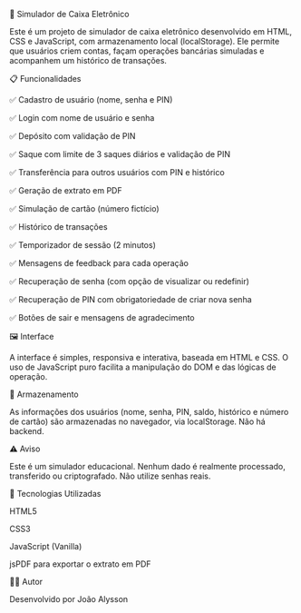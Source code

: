🏦 Simulador de Caixa Eletrônico

Este é um projeto de simulador de caixa eletrônico desenvolvido em HTML, CSS e JavaScript, com armazenamento local (localStorage). Ele permite que usuários criem contas, façam operações bancárias simuladas e acompanhem um histórico de transações.

📋 Funcionalidades

✅ Cadastro de usuário (nome, senha e PIN)

✅ Login com nome de usuário e senha

✅ Depósito com validação de PIN

✅ Saque com limite de 3 saques diários e validação de PIN

✅ Transferência para outros usuários com PIN e histórico

✅ Geração de extrato em PDF

✅ Simulação de cartão (número fictício)

✅ Histórico de transações

✅ Temporizador de sessão (2 minutos)

✅ Mensagens de feedback para cada operação

✅ Recuperação de senha (com opção de visualizar ou redefinir)

✅ Recuperação de PIN com obrigatoriedade de criar nova senha

✅ Botões de sair e mensagens de agradecimento

🖼️ Interface

A interface é simples, responsiva e interativa, baseada em HTML e CSS. O uso de JavaScript puro facilita a manipulação do DOM e das lógicas de operação.

💾 Armazenamento

As informações dos usuários (nome, senha, PIN, saldo, histórico e número de cartão) são armazenadas no navegador, via localStorage. Não há backend.

⚠️ Aviso

Este é um simulador educacional. Nenhum dado é realmente processado, transferido ou criptografado. Não utilize senhas reais.

📌 Tecnologias Utilizadas

HTML5

CSS3

JavaScript (Vanilla)

jsPDF para exportar o extrato em PDF

👨‍💻 Autor

Desenvolvido por João Alysson
